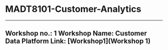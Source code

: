 # MADT8101-Customer-Analytics
---
Workshop no.: 1
Workshop Name: Customer Data Platform
Link: [Workshop1](Workshop 1)
---
